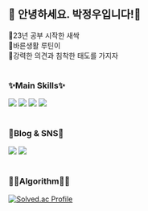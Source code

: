 ## 👋 안녕하세요. 박정우입니다!👋
 🌱23년 공부 시작한 새싹  
 🐸바른생활 루틴이  
 💪강력한 의견과 침착한 태도를 가지자  
<br/>

  ### ✨Main Skills✨
  <img src="https://img.shields.io/badge/Javascript-F7DF1E?style=for-the-badge&logo=javascript&logoColor=FFFFFF"/> <img src="https://img.shields.io/badge/Typescript-3178C6?style=for-the-badge&logo=typescript&logoColor=FFFFFF"/> <img src="https://img.shields.io/badge/React-61DAFB?style=for-the-badge&logo=React&logoColor=FFFFFF"/> <img src="https://img.shields.io/badge/Next.js-000000?style=for-the-badge&logo=Next.js&logoColor=FFFFFF"/>  
  <br/>
  
  ### 📖Blog & SNS📖
 <a  href="https://lurgi.tistory.com/"><img src="https://img.shields.io/badge/Tistory-EC5826?style=for-the-badge&logo=Tistory&logoColor=FFFFFF"/></a> <a href="https://www.instagram.com/kku_lurgi
"><img  src="https://img.shields.io/badge/Instagram-F03D58?style=for-the-badge&logo=Instagram&logoColor=FFFFFF"/></a>  
<br/>
  
  ### ✍🏻Algorithm✍🏻
  [![Solved.ac Profile](http://mazassumnida.wtf/api/v2/generate_badge?boj=wahoo9040)](https://solved.ac/wahoo9040/)
  

<!--
**lurgi/lurgi** is a ✨ _special_ ✨ repository because its `README.md` (this file) appears on your GitHub profile.

Here are some ideas to get you started:

- 🔭 I’m currently working on ...
- 🌱 I’m currently learning ...
- 👯 I’m looking to collaborate on ...
- 🤔 I’m looking for help with ...
- 💬 Ask me about ...
- 📫 How to reach me: ...
- 😄 Pronouns: ...
- ⚡ Fun fact: ...
-->
